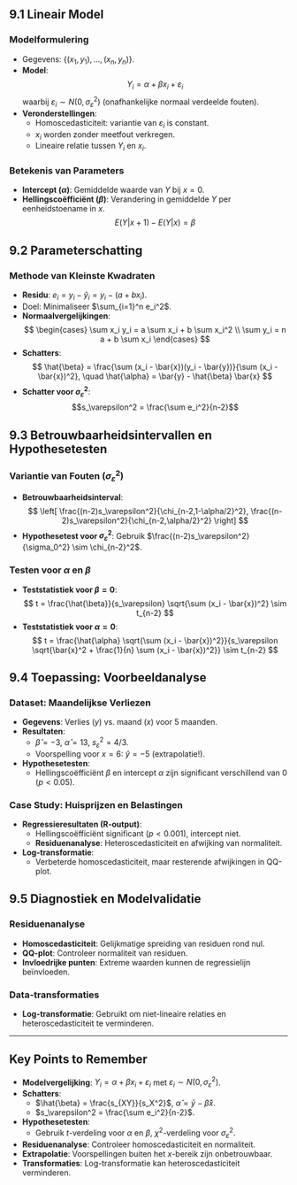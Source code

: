 ## 9.1 Lineair Model

### Modelformulering

- Gegevens: $\{(x_1, y_1), \ldots, (x_n, y_n)\}$.
- **Model**:
  $$Y_i = \alpha + \beta x_i + \varepsilon_i$$
  waarbij $\varepsilon_i \sim N(0, \sigma_\varepsilon^2)$ (onafhankelijke normaal verdeelde fouten).
- **Veronderstellingen**:
  - Homoscedasticiteit: variantie van $\varepsilon_i$ is constant.
  - $x_i$ worden zonder meetfout verkregen.
  - Lineaire relatie tussen $Y_i$ en $x_i$.

### Betekenis van Parameters

- **Intercept ($\alpha$)**: Gemiddelde waarde van $Y$ bij $x = 0$.
- **Hellingscoëfficiënt ($\beta$)**: Verandering in gemiddelde $Y$ per eenheidstoename in $x$.
  $$E(Y|x+1) - E(Y|x) = \beta$$

## 9.2 Parameterschatting

### Methode van Kleinste Kwadraten

- **Residu**: $e_i = y_i - \hat{y}_i = y_i - (a + b x_i)$.
- Doel: Minimaliseer $\sum_{i=1}^n e_i^2$.
- **Normaalvergelijkingen**:
  $$
  \begin{cases}
  \sum x_i y_i = a \sum x_i + b \sum x_i^2 \\
  \sum y_i = n a + b \sum x_i
  \end{cases}
  $$
- **Schatters**:
  $$
  \hat{\beta} = \frac{\sum (x_i - \bar{x})(y_i - \bar{y})}{\sum (x_i - \bar{x})^2}, \quad
  \hat{\alpha} = \bar{y} - \hat{\beta} \bar{x}
  $$
- **Schatter voor $\sigma_\varepsilon^2$**:
  $$s_\varepsilon^2 = \frac{\sum e_i^2}{n-2}$$

## 9.3 Betrouwbaarheidsintervallen en Hypothesetesten

### Variantie van Fouten ($\sigma_\varepsilon^2$)

- **Betrouwbaarheidsinterval**:
  $$
  \left[ \frac{(n-2)s_\varepsilon^2}{\chi_{n-2,1-\alpha/2}^2}, \frac{(n-2)s_\varepsilon^2}{\chi_{n-2,\alpha/2}^2} \right]
  $$
- **Hypothesetest voor $\sigma_\varepsilon^2$**:
  Gebruik $\frac{(n-2)s_\varepsilon^2}{\sigma_0^2} \sim \chi_{n-2}^2$.

### Testen voor $\alpha$ en $\beta$

- **Teststatistiek voor $\beta = 0$**:
  $$
  t = \frac{\hat{\beta}}{s_\varepsilon} \sqrt{\sum (x_i - \bar{x})^2} \sim t_{n-2}
  $$
- **Teststatistiek voor $\alpha = 0$**:
  $$
  t = \frac{\hat{\alpha} \sqrt{\sum (x_i - \bar{x})^2}}{s_\varepsilon \sqrt{\bar{x}^2 + \frac{1}{n} \sum (x_i - \bar{x})^2}} \sim t_{n-2}
  $$

## 9.4 Toepassing: Voorbeeldanalyse

### Dataset: Maandelijkse Verliezen

- **Gegevens**: Verlies ($y$) vs. maand ($x$) voor 5 maanden.
- **Resultaten**:
  - $\hat{\beta} = -3$, $\hat{\alpha} = 13$, $s_\varepsilon^2 = 4/3$.
  - Voorspelling voor $x=6$: $\hat{y} = -5$ (extrapolatie!).
- **Hypothesetesten**:
  - Hellingscoëfficiënt $\beta$ en intercept $\alpha$ zijn significant verschillend van 0 ($p < 0.05$).

### Case Study: Huisprijzen en Belastingen

- **Regressieresultaten (R-output)**:
  - Hellingscoëfficiënt significant ($p < 0.001$), intercept niet.
  - **Residuenanalyse**: Heteroscedasticiteit en afwijking van normaliteit.
- **Log-transformatie**:
  - Verbeterde homoscedasticiteit, maar resterende afwijkingen in QQ-plot.

## 9.5 Diagnostiek en Modelvalidatie

### Residuenanalyse

- **Homoscedasticiteit**: Gelijkmatige spreiding van residuen rond nul.
- **QQ-plot**: Controleer normaliteit van residuen.
- **Invloedrijke punten**: Extreme waarden kunnen de regressielijn beïnvloeden.

### Data-transformaties

- **Log-transformatie**: Gebruikt om niet-lineaire relaties en heteroscedasticiteit te verminderen.

---

## Key Points to Remember

- **Modelvergelijking**: $Y_i = \alpha + \beta x_i + \varepsilon_i$ met $\varepsilon_i \sim N(0, \sigma_\varepsilon^2)$.
- **Schatters**:
  - $\hat{\beta} = \frac{s_{XY}}{s_X^2}$, $\hat{\alpha} = \bar{y} - \hat{\beta}\bar{x}$.
  - $s_\varepsilon^2 = \frac{\sum e_i^2}{n-2}$.
- **Hypothesetesten**:
  - Gebruik $t$-verdeling voor $\alpha$ en $\beta$, $\chi^2$-verdeling voor $\sigma_\varepsilon^2$.
- **Residuenanalyse**: Controleer homoscedasticiteit en normaliteit.
- **Extrapolatie**: Voorspellingen buiten het $x$-bereik zijn onbetrouwbaar.
- **Transformaties**: Log-transformatie kan heteroscedasticiteit verminderen.
